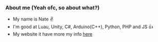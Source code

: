 ### About me (Yeah ofc, so about what?)
- My name is Nate ✌
- I'm good at Luau, Unity, C#, Arduino(C++), Python, PHP and JS 👍
- My website it have more my info [here](https://kjn.in.th/)
